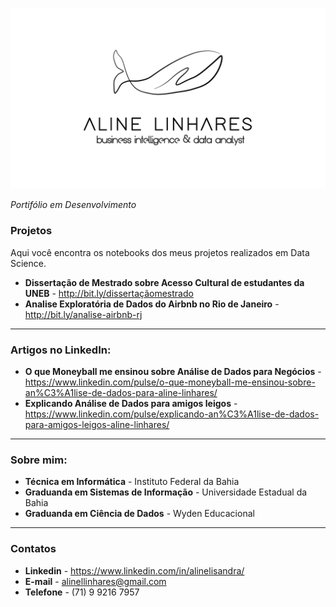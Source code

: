<p align="center">
  <img src="https://github.com/alinelisandra/datascience/blob/master/logo_%20preta_%20fundo%20branco_%20grossa.png" >
</p>

*Portifólio em Desenvolvimento*

### Projetos

Aqui você encontra os notebooks dos meus projetos realizados em Data Science.
* **Dissertação de Mestrado sobre Acesso Cultural de estudantes da UNEB** - http://bit.ly/dissertaçãomestrado
* **Analise Exploratória de Dados do Airbnb no Rio de Janeiro** - http://bit.ly/analise-airbnb-rj

---

### Artigos no LinkedIn:

* **O que Moneyball me ensinou sobre Análise de Dados para Negócios** - https://www.linkedin.com/pulse/o-que-moneyball-me-ensinou-sobre-an%C3%A1lise-de-dados-para-aline-linhares/
* **Explicando Análise de Dados para amigos leigos** - https://www.linkedin.com/pulse/explicando-an%C3%A1lise-de-dados-para-amigos-leigos-aline-linhares/

---

### Sobre mim:

* **Técnica em Informática** - Instituto Federal da Bahia
* **Graduanda em Sistemas de Informação** - Universidade Estadual da Bahia
* **Graduanda em Ciência de Dados** - Wyden Educacional

---

### Contatos 

* **Linkedin** - https://www.linkedin.com/in/alinelisandra/
* **E-mail** - alinellinhares@gmail.com
* **Telefone** - (71) 9 9216 7957
